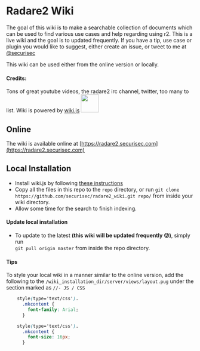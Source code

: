 # Radare2 Wiki
The goal of this wiki is to make a searchable collection of documents which can be used to find various use cases and help regarding using r2. This is a live wiki and the 
 goal is to updated frequently. If you have a tip, use case or plugin you would like to suggest, either create an issue, or tweet to me at [@securisec](https://twitter.com/securisec)

This wiki can be used either from the online version or locally.

#### Credits:
Tons of great youtube videos, the radare2 irc channel, twitter, too many to list.
Wiki is powered by [wiki.js](https://wiki.js.org/) <img src="https://beta.requarks.io/svg/logo.svg" width="48">

## Online
The wiki is available online at [https://radare2.securisec.com](https://radare2.securisec.com)

## Local Installation
- Install wiki.js by following [these instructions](https://docs.requarks.io/wiki/install)
- Copy all the files in this repo to the `repo` directory, or run 
```git clone https://github.com/securisec/radare2_wiki.git repo/``` from inside your wiki directory.
- Allow some time for the search to finish indexing.

#### Update local installation
- To update to the latest **(this wiki will be updated frequently :stuck_out_tongue_winking_eye:)**, simply run  
`git pull origin master` from inside the repo directory.

#### Tips
To style your local wiki in a manner similar to the online version, add the following to the `/wiki_installation_dir/server/views/layout.pug` under the section marked as `//- JS / CSS`  
```css
    style(type='text/css').
      .mkcontent {
        font-family: Arial;
      }

    style(type='text/css').
      .mkcontent {
        font-size: 16px;
      }
```
